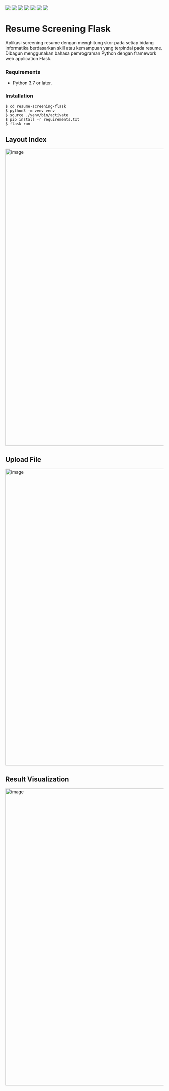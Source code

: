 ![](https://img.shields.io/github/license/regiapriandi012/resume-screening-flask)
![](https://github.com/regiapriandi012/resume-screening-flask/actions/workflows/main.yml/badge.svg)
![](https://github.com/regiapriandi012/resume-screening-flask/actions/workflows/python-app.yml/badge.svg)
![](https://github.com/regiapriandi012/resume-screening-flask/actions/workflows/codeql.yml/badge.svg)
![](https://github.com/regiapriandi012/resume-screening-flask/actions/workflows/dependency-review.yml/badge.svg)
![](https://github.com/regiapriandi012/resume-screening-flask/actions/workflows/docker-image.yml/badge.svg)
![](https://github.com/regiapriandi012/resume-screening-flask/actions/workflows/docker-publish.yml/badge.svg)

# Resume Screening Flask
Aplikasi screening resume dengan menghitung skor pada setiap bidang informatika berdasarkan skill atau kemampuan yang terpindai pada resume. Dibagun menggunakan bahasa pemrograman Python dengan framework web application Flask.

### Requirements

- Python 3.7 or later.

### Installation

```
$ cd resume-screening-flask
$ python3 -m venv venv  
$ source ./venv/bin/activate  
$ pip install -r requirements.txt  
$ flask run
```

## Layout Index
<img width="944" alt="image" src="https://user-images.githubusercontent.com/69528812/186494152-2f64f6a5-9f30-41c3-a3ba-f767e64613db.png">

## Upload File
<img width="943" alt="image" src="https://user-images.githubusercontent.com/69528812/186494254-64d3ea58-1e68-4760-8617-158363369a4d.png">

## Result Visualization
<img width="944" alt="image" src="https://user-images.githubusercontent.com/69528812/186494373-bc9e2286-1f1c-4a71-8c88-9f8bcf61ad96.png">
